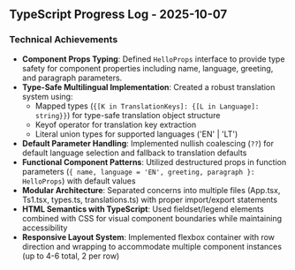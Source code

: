 ## TypeScript Progress Log - 2025-10-07

### Technical Achievements

- **Component Props Typing**: Defined `HelloProps` interface to provide type safety for component properties including name, language, greeting, and paragraph parameters.
- **Type-Safe Multilingual Implementation**: Created a robust translation system using:
  - Mapped types (`{[K in TranslationKeys]: {[L in Language]: string}}`) for type-safe translation object structure
  - Keyof operator for translation key extraction
  - Literal union types for supported languages ('EN' | 'LT')
- **Default Parameter Handling**: Implemented nullish coalescing (`??`) for default language selection and fallback to translation defaults
- **Functional Component Patterns**: Utilized destructured props in function parameters (`{ name, language = 'EN', greeting, paragraph }: HelloProps`) with default values
- **Modular Architecture**: Separated concerns into multiple files (App.tsx, Ts1.tsx, types.ts, translations.ts) with proper import/export statements
- **HTML Semantics with TypeScript**: Used fieldset/legend elements combined with CSS for visual component boundaries while maintaining accessibility
- **Responsive Layout System**: Implemented flexbox container with row direction and wrapping to accommodate multiple component instances (up to 4-6 total, 2 per row)
